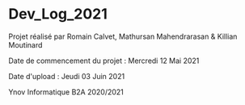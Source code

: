 # Dev_Log_2021

Projet réalisé par Romain Calvet, Mathursan Mahendrarasan & Killian Moutinard

Date de commencement du projet : Mercredi 12 Mai 2021

Date d'upload : Jeudi 03 Juin 2021

Ynov Informatique B2A 2020/2021
